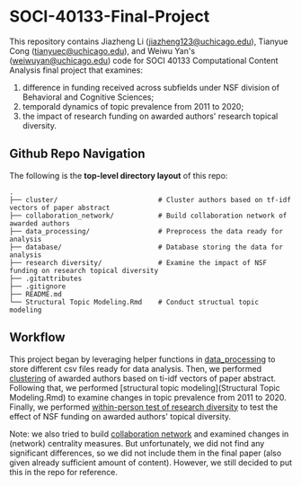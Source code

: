# SOCI-40133-Final-Project

This repository contains Jiazheng Li (jiazheng123@uchicago.edu), Tianyue Cong (tianyuec@uchicago.edu), and Weiwu Yan's (weiwuyan@uchicago.edu) code for SOCI 40133 Computational Content Analysis final project that examines:
1) difference in funding received across subfields under NSF division of Behavioral and Cognitive Sciences;
2) temporald dynamics of topic prevalence from 2011 to 2020;
3) the impact of research funding on awarded authors' research topical diversity.

## Github Repo Navigation
The following is the **top-level directory layout** of this repo:

    .
    ├── cluster/                         # Cluster authors based on tf-idf vectors of paper abstract
    ├── collaboration_network/           # Build collaboration network of awarded authors
    ├── data_processing/                 # Preprocess the data ready for analysis
    ├── database/                        # Database storing the data for analysis
    ├── research diversity/              # Examine the impact of NSF funding on research topical diversity
    ├── .gitattributes
    ├── .gitignore
    ├── README.md
    └── Structural Topic Modeling.Rmd    # Conduct structual topic modeling

## Workflow
This project began by leveraging helper functions in [data_processing](data_processing) to store different csv files ready for data analysis. Then, we performed [clustering](cluster) of awarded authors based on ti-idf vectors of paper abstract. Following that, we performed [structural topic modeling](Structural Topic Modeling.Rmd) to examine changes in topic prevalence from 2011 to 2020. Finally, we performed [within-person test of research diversity](research_diversity) to test the effect of NSF funding on awarded authors' topical diversity. 

Note: we also tried to build [collaboration network](collaboration_network) and examined changes in (network) centrality measures. But unfortunately, we did not find any significant differences, so we did not include them in the final paper (also given already sufficient amount of content). However, we still decided to put this in the repo for reference.  
